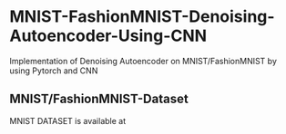 # MNIST-FashionMNIST-Denoising-Autoencoder-Using-CNN
Implementation of Denoising Autoencoder on MNIST/FashionMNIST by using Pytorch and CNN

## MNIST/FashionMNIST-Dataset
MNIST DATASET is available at
